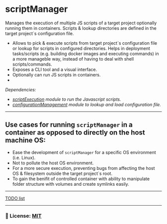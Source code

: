 # scriptManager
Manages the execution of multiple JS scripts of a target project optionally running them in containers.  Scripts & lookup directories are defined in the target project`s configuration file.
- Allows to pick & execute scripts from target project`s configuration file or lookup for scripts in configured directories. Helps in deployment tasks/scripts (e.g. building docker images and executing commands) in a more manageble way, instead of having to deal with shell scripts/commands.
- Exposes a CLI tool and a visual interface.
- Optionally can run JS scripts in containers.
- 

_Dependencies:_
- _[scriptExecution](https://github.com/AppScriptIO/scriptExecution) module to run the Javascript scripts._
- _[configurationManagement](https://github.com/AppScriptIO/configurationManagement) module to lookup and load configuration file._
____

## Use cases for running `scriptManager` in a container as opposed to directly on the host machine OS: 
- Ease the development of `scriptManager` for a specific OS environment (i.e. Linux).
- Not to pollute the host OS environment.
- For a more secure execution, preventing bugs from affecting the host OS & filesystem outside the target project`s root.
- To gain the benifit of controlled container with ability to manipulate folder structure with volumes and create symlinks easily. 

___ 

[TODO list](/documentation/TODO.md)

___

### 🔑 License: [MIT](/.github/LICENSE)
